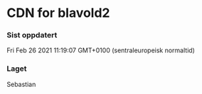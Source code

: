 
# CDN for blavold2

### Sist oppdatert 
Fri Feb 26 2021 11:19:07 GMT+0100 (sentraleuropeisk normaltid)
### Laget 
Sebastian
